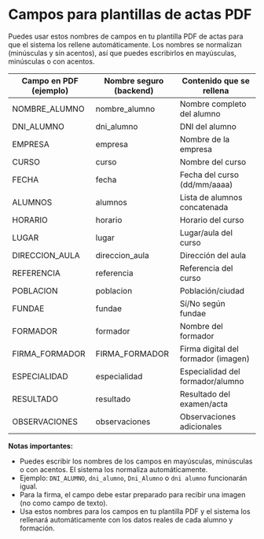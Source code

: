 # Campos para plantillas de actas PDF

Puedes usar estos nombres de campos en tu plantilla PDF de actas para que el sistema los rellene automáticamente. Los nombres se normalizan (minúsculas y sin acentos), así que puedes escribirlos en mayúsculas, minúsculas o con acentos.

| Campo en PDF (ejemplo)      | Nombre seguro (backend) | Contenido que se rellena                |
|----------------------------|-------------------------|-----------------------------------------|
| NOMBRE_ALUMNO              | nombre_alumno           | Nombre completo del alumno              |
| DNI_ALUMNO                 | dni_alumno              | DNI del alumno                          |
| EMPRESA                    | empresa                 | Nombre de la empresa                    |
| CURSO                      | curso                   | Nombre del curso                        |
| FECHA                      | fecha                   | Fecha del curso (dd/mm/aaaa)            |
| ALUMNOS                    | alumnos                 | Lista de alumnos concatenada            |
| HORARIO                    | horario                 | Horario del curso                       |
| LUGAR                      | lugar                   | Lugar/aula del curso                    |
| DIRECCION_AULA             | direccion_aula          | Dirección del aula                      |
| REFERENCIA                 | referencia              | Referencia del curso                    |
| POBLACION                  | poblacion               | Población/ciudad                        |
| FUNDAE                     | fundae                  | Sí/No según fundae                      |
| FORMADOR                   | formador                | Nombre del formador                     |
| FIRMA_FORMADOR             | FIRMA_FORMADOR          | Firma digital del formador (imagen)     |
| ESPECIALIDAD               | especialidad            | Especialidad del formador/alumno        |
| RESULTADO                  | resultado               | Resultado del examen/acta               |
| OBSERVACIONES              | observaciones           | Observaciones adicionales               |

**Notas importantes:**
- Puedes escribir los nombres de los campos en mayúsculas, minúsculas o con acentos. El sistema los normaliza automáticamente.
- Ejemplo: `DNI_ALUMNO`, `dni_alumno`, `Dni_Alumno` o `dni alumno` funcionarán igual.
- Para la firma, el campo debe estar preparado para recibir una imagen (no como campo de texto).
- Usa estos nombres para los campos en tu plantilla PDF y el sistema los rellenará automáticamente con los datos reales de cada alumno y formación.
